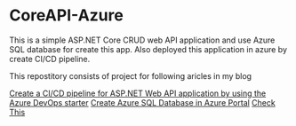 # CoreAPI-Azure
This is a simple ASP.NET Core CRUD web API application and use Azure SQL database for create this app. Also deployed this application in azure by create CI/CD pipeline. 


This repostitory consists of project for following aricles in my blog 

<a href = "https://play.google.com/store/apps/details?id=net.malshikay.yohan.blogapp">Create a CI/CD pipeline for ASP.NET Web API application by using the Azure DevOps starter</a>
<a href = "https://play.google.com/store/apps/details?id=net.malshikay.yohan.blogapp">Create Azure SQL Database in Azure Portal</a>
<a href = "https://play.google.com/store/apps/details?id=net.malshikay.yohan.blogapp">Check This</a>
